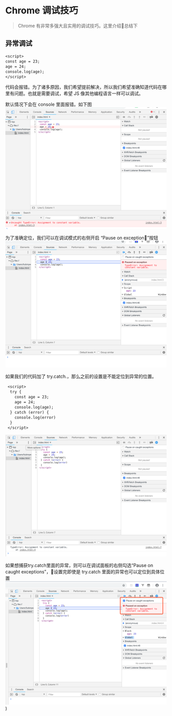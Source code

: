 # Chrome 调试技巧

> Chrome 有非常多强大且实用的调试技巧。这里介绍总结下

## 异常调试

```
<script>
const age = 23;
age = 24;
console.log(age);
</script>
```

代码会报错。为了诸多原因，我们希望提前解决，所以我们希望准确知道代码在哪里有问题。也就是需要调试，希望 JS 像其他编程语言一样可以调试。

默认情况下会在 console 里面报错。如下图
![默认报错](./../assets/2018-12-24-chrome1.png)

为了准确定位，我们可以在调试模式的右侧开启 “Pause on exception”按钮
![开启Pause on exception](./../assets/2018-12-24-chrome2.png)

如果我们的代码加了 try.catch.，那么之前的设置是不能定位到异常的位置。

```
 <script>
  try {
    const age = 23;
    age = 24;
    console.log(age);
  } catch (error) {
    console.log(error)
  }
 </script>
 ```
 ![不能定位try.catch内部的错误](./../assets/2018-12-24-chrome3.png)

 如果想捕获try.catch里面的异常，则可以在调试面板的右侧勾选“Pause on caught exceptions”，设置完即使是 try.catch 里面的异常也可以定位到具体位置
 ![打开“Pause on caught exceptions”](./../assets/2018-12-24-chrome4.png))